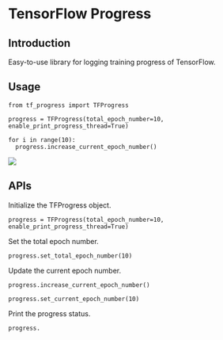 
# TensorFlow Progress

## Introduction

Easy-to-use library for logging training progress of TensorFlow.

## Usage

```
from tf_progress import TFProgress

progress = TFProgress(total_epoch_number=10, enable_print_progress_thread=True)

for i in range(10):
  progress.increase_current_epoch_number()
```

![](./screenshot.png)

## APIs

Initialize the TFProgress object.

```
progress = TFProgress(total_epoch_number=10, enable_print_progress_thread=True)
```

Set the total epoch number.

```
progress.set_total_epoch_number(10)
```

Update the current epoch number.

```
progress.increase_current_epoch_number()

progress.set_current_epoch_number(10)
```

Print the progress status.

```
progress.

```
